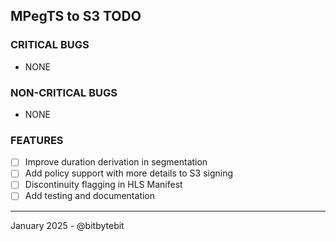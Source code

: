 ## MPegTS to S3 TODO

### CRITICAL BUGS
- NONE

### NON-CRITICAL BUGS
- NONE

### FEATURES
- [ ] Improve duration derivation in segmentation
- [ ] Add policy support with more details to S3 signing
- [ ] Discontinuity flagging in HLS Manifest
- [ ] Add testing and documentation

---
January 2025 - @bitbytebit 